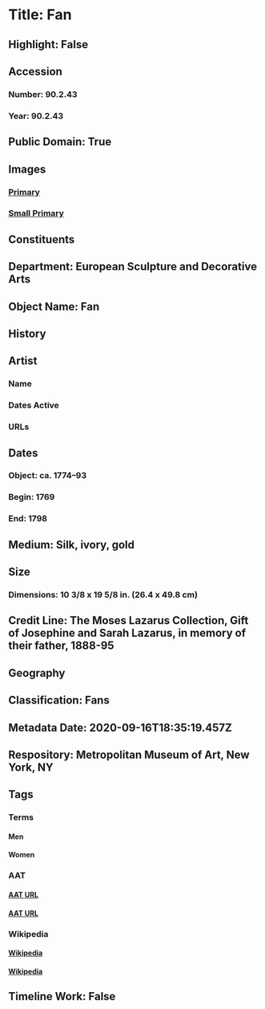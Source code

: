 # Title: Fan
## Highlight: False
## Accession
### Number: 90.2.43
### Year: 90.2.43
## Public Domain: True
## Images
### [Primary](https://images.metmuseum.org/CRDImages/es/original/12193.jpg)
### [Small Primary](https://images.metmuseum.org/CRDImages/es/web-large/12193.jpg)
## Constituents
## Department: European Sculpture and Decorative Arts
## Object Name: Fan
## History
## Artist
### Name
### Dates Active
### URLs
## Dates
### Object: ca. 1774–93
### Begin: 1769
### End: 1798
## Medium: Silk, ivory, gold
## Size
### Dimensions: 10 3/8 x 19 5/8 in.  (26.4 x 49.8 cm)
## Credit Line: The Moses Lazarus Collection, Gift of Josephine and Sarah Lazarus, in memory of their father, 1888-95
## Geography
## Classification: Fans
## Metadata Date: 2020-09-16T18:35:19.457Z
## Respository: Metropolitan Museum of Art, New York, NY
## Tags
### Terms
#### Men
#### Women
### AAT
#### [AAT URL](http://vocab.getty.edu/page/aat/300025928)
#### [AAT URL](http://vocab.getty.edu/page/aat/300025943)
### Wikipedia
#### [Wikipedia]()
#### [Wikipedia]()
## Timeline Work: False